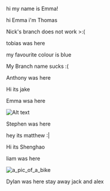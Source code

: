 hi my name is Emma!

hi Emma i'm Thomas

Nick's branch does not work >:(

tobias was here


my favourite colour is blue 


My Branch name sucks :(

Anthony was here

Hi its jake

Emma wsa here


![Alt text](https://uconn-today-universityofconn.netdna-ssl.com/wp-content/uploads/2017/07/GettyImages-157308245_HubbleTelescope_cropped.jpg "Hubble Space Telescope")


Stephen was here

hey its matthew :|


Hi its Shenghao

liam was here

![a_pic_of_a_bike](http://ridermagazine.com/wp-content/uploads/2019/02/Original-Super-Cub.jpg)


Dylan was here stay away jack and alex


